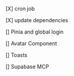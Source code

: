 

[X] cron job

[X] update dependencies

[] Pinia and global login

[] Avatar Component

[] Toasts

[] Supabase MCP
